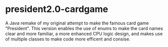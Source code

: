 # president2.0-cardgame
A Java remake of my original attempt to make the famous card game "President". This version enables the use of enums to make the card names clear and more familiar, a more enhanced CPU logic design, and makes use of multiple classes to make code more efficent and consise.
